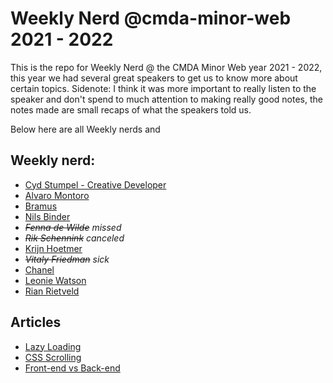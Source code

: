 # Weekly Nerd @cmda-minor-web 2021 - 2022

This is the repo for Weekly Nerd @ the CMDA Minor Web year 2021 - 2022, this year we had several great speakers to get us to know more about certain topics.
Sidenote: I think it was more important to really listen to the speaker and don't spend to much attention to making really good notes, the notes made are small recaps of what the speakers told us.

Below here are all Weekly nerds and 


## Weekly nerd:
- [Cyd Stumpel - Creative Developer]()
- [Alvaro Montoro]()
- [Bramus]()
- [Nils Binder]()
- _~~Fenna de Wilde~~ missed_
- _~~Rik Schennink~~ canceled_
- [Krijn Hoetmer]()
- _~~Vitaly Friedman~~ sick_
- [Chanel]()
- [Leonie Watson]()
- [Rian Rietveld]()

## Articles
- [Lazy Loading]()
- [CSS Scrolling]()
- [Front-end vs Back-end]()


